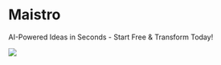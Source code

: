 # Maistro

AI-Powered Ideas in Seconds - Start Free & Transform Today!

![](https://maistro.website/assets/logo.svg)

